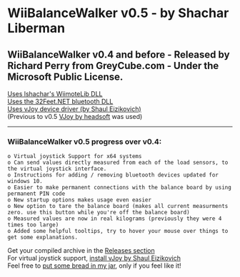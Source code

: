 # WiiBalanceWalker v0.5 - by Shachar Liberman
## WiiBalanceWalker v0.4 and before - Released by Richard Perry from GreyCube.com - Under the Microsoft Public License.
 
[Uses lshachar's WiimoteLib DLL  ](https://github.com/lshachar/WiimoteLib)<br/>
[Uses the 32Feet.NET bluetooth DLL](http://32feet.codeplex.com)<br/>
[Uses vJoy device driver (by Shaul Eizikovich)]( http://vjoystick.sourceforge.net/)<br/>
(Previous to  v0.5 [VJoy by headsoft](http://headsoft.com.au/index.php?category=vjoy) was used)<br/>
***

### WiiBalanceWalker v0.5 progress over v0.4:
	o Virtual joystick Support for x64 systems
	o Can send values directly measured from each of the load sensors, to the virtual joystick interface.
	o Instructions for adding / removing bluetooth devices updated for windows 10. 
	o Easier to make permanent connections with the balance board by using permanent PIN code
	o New startup options makes usage even easier
	o New option to tare the balance board (makes all current measurments zero. use this button while you're off the balance board)
	o Measured values are now in real kilograms (previously they were 4 times too large)
	o Added some helpful tooltips, try to hover your mouse over things to get some explanations.

Get your compiled archive in the [Releases section](https://github.com/lshachar/Wiibalancewalker/releases)<br/>
For virtual joystick support, [install vJoy by Shaul Eizikovich](http://vjoystick.sourceforge.net/site/index.php/download-a-install/download)<br/>
Feel free to [put some bread in my jar](https://paypal.me/lshachar?locale.x=en_US), only if you feel like it!